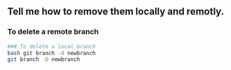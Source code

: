 ## Tell me how to remove them locally and remotly.
### To delete a remote branch
```bash git push origin :newbranch
### To delete a local branch
bash git branch -d newbranch
git branch -D newbranch
